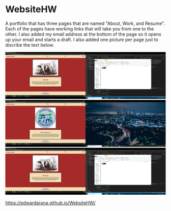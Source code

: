 # WebsiteHW

A portfolio that has three pages that are named "About, Work, and Resume". Each of the pages have working links that will take you from one to the other. I also added my email address at the bottom of the page so it opens up your email and starts a draft. I also added one picture per page just to discribe the text below.  

![image info](./assets/websitepics/about.JPG)
![image info](./assets/websitepics/work.JPG)
![image info](./assets/websitepics/about.JPG)


https://edwardarana.github.io/WebsiteHW/